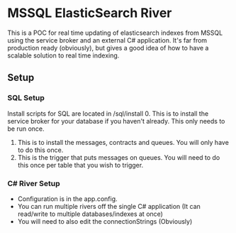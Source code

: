 # MSSQL ElasticSearch River #

This is a POC for real time updating of elasticsearch indexes from MSSQL using the service broker and an external C# application. It's far from production ready (obviously), but gives a good idea of how to have a scalable solution to real time indexing. 

## Setup ##

### SQL Setup ###
Install scripts for SQL are located in /sql/install
0. This is to install the service broker for your database if you haven't already. This only needs to be run once. 
1. This is to install the messages, contracts and queues. You will only have to do this once. 
2. This is the trigger that puts messages on queues. You will need to do this once per table that you wish to trigger. 

### C# River Setup ###
- Configuration is in the app.config. 
- You can run multiple rivers off the single C# application (It can read/write to multiple databases/indexes at once)
- You will need to also edit the connectionStrings (Obviously)
